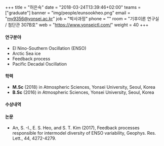 ﻿+++
title = "허은숙"
date = "2018-03-24T13:39:46+02:00"
teams = ["graduate"]
banner = "img/people/eunsookheo.png"
email = "my9356@yonsei.ac.kr"
job = "박사과정"
phone = ""
room = "기후이론 연구실 / 첨단관 307B호"
web = "https://www.yonseictl.com/"
weight = 40
+++

#### 연구분야
+ El Nino-Southern Oscillation (ENSO)
+ Arctic Sea ice
+ Feedback process
+ Pacific Decadal Oscillation

#### 학력
 + **M.Sc** (2018) in Atmospheric Sciences, Yonsei University, Seoul, Korea
 + **B.Sc** (2016) in Atmospheric Sciences, Yonsei University, Seoul, Korea

#### 수상내역



#### 논문
+ An, S. -I., E. S. Heo, and S. T. Kim (2017), Feedback processes responsible for intermodel diversity of ENSO variability, Geophys. Res. Lett., 44, 4272-4279.
